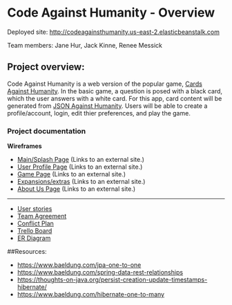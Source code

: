 # Code Against Humanity - Overview
Deployed site: http://codeagainsthumanity.us-east-2.elasticbeanstalk.com

Team members: Jane Hur, Jack Kinne, Renee Messick

## Project overview:

Code Against Humanity is a web version of the popular game, [Cards Against Humanity](https://cardsagainsthumanity.com/). In the basic game, a question is posed with a black card, which the user answers with a white card. For this app, card content will be generated from [JSON Against Humanity](https://crhallberg.com/cah/). Users will be able to create a profile/account, login, edit thier preferences, and play the game.

### Project documentation

**Wireframes**

- [Main/Splash Page](https://wireframe.cc/SR2JsK) (Links to an external site.)
- [User Profile Page](https://wireframe.cc/SxGsWv) (Links to an external site.)
- [Game Page](https://wireframe.cc/x8fHpU) (Links to an external site.)
- [Expansions/extras](https://wireframe.cc/gKuUDT) (Links to an external site.)
- [About Us Page](https://wireframe.cc/kICTe6) (Links to an external site.)

---

- [User stories](https://github.com/codeagainsthumanity/codeagainsthumanity/blob/master/projectdocs/userStories.md)
- [Team Agreement](https://github.com/codeagainsthumanity/codeagainsthumanity/blob/master/projectdocs/teamAgreement.md)
- [Conflict Plan](https://github.com/codeagainsthumanity/codeagainsthumanity/blob/master/projectdocs/confilctPlan.md)
- [Trello Board](https://trello.com/invite/b/zFg0OoMm/27a4a4005d314d63934ae4a0ae3bd995/sudobangbang)
- [ER Diagram](https://app.sqldbm.com/PostgreSQL/Edit/p77889/)


##Resources:

- https://www.baeldung.com/jpa-one-to-one
- https://www.baeldung.com/spring-data-rest-relationships
- https://thoughts-on-java.org/persist-creation-update-timestamps-hibernate/
- https://www.baeldung.com/hibernate-one-to-many

